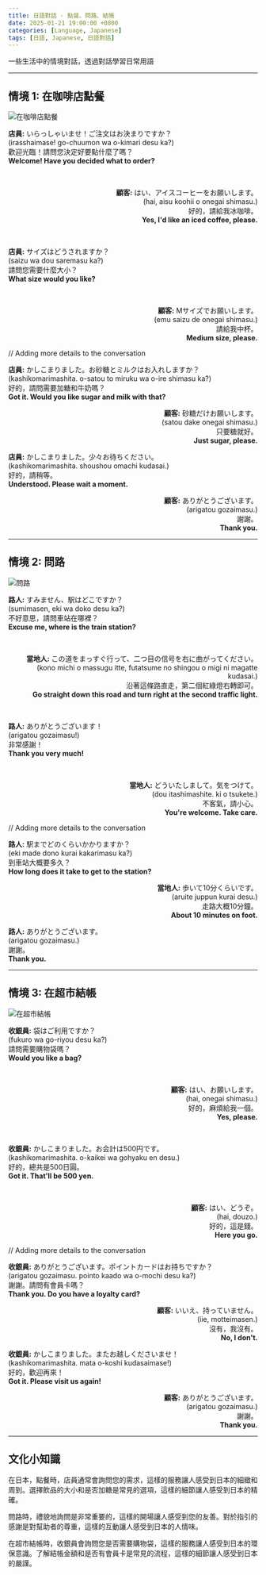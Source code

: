 ```yaml
---
title: 日語對話 - 點餐、問路、結帳
date: 2025-01-21 19:00:00 +0800
categories: [Language, Japanese]
tags: [日語, Japanese, 日語對話] 
---
```


一些生活中的情境對話，透過對話學習日常用語

---

## 情境 1: 在咖啡店點餐

![在咖啡店點餐](https://images.pexels.com/photos/1545399/pexels-photo-1545399.jpeg?auto=compress&cs=tinysrgb&h=350)

<div style="text-align: left">  

**店員:** いらっしゃいませ！ご注文はお決まりですか？  <br>
(irasshaimase! go-chuumon wa o-kimari desu ka?)  <br>
歡迎光臨！請問您決定好要點什麼了嗎？  <br>
**Welcome! Have you decided what to order?**  <br>
</div>  

<br>  

<div style="text-align: right">  

**顧客:** はい、アイスコーヒーをお願いします。  <br>
(hai, aisu koohii o onegai shimasu.)  <br>
好的，請給我冰咖啡。  <br>
**Yes, I'd like an iced coffee, please.**  <br>
</div>  

<br>  

<div style="text-align: left">  

**店員:** サイズはどうされますか？  <br>
(saizu wa dou saremasu ka?)  <br>
請問您需要什麼大小？  <br>
**What size would you like?**  <br>
</div>  

<br>  

<div style="text-align: right">  

**顧客:** Mサイズでお願いします。  <br>
(emu saizu de onegai shimasu.)  <br>
請給我中杯。  <br>
**Medium size, please.**  <br>
</div>  

// Adding more details to the conversation

<div style="text-align: left">  

**店員:** かしこまりました。お砂糖とミルクはお入れしますか？  <br>
(kashikomarimashita. o-satou to miruku wa o-ire shimasu ka?)  <br>
好的，請問需要加糖和牛奶嗎？  <br>
**Got it. Would you like sugar and milk with that?**  <br>
</div>  

<div style="text-align: right">  

**顧客:** 砂糖だけお願いします。  <br>
(satou dake onegai shimasu.)  <br>
只要糖就好。  <br>
**Just sugar, please.**  <br>
</div>  

<div style="text-align: left">  

**店員:** かしこまりました。少々お待ちください。  <br>
(kashikomarimashita. shoushou omachi kudasai.)  <br>
好的，請稍等。  <br>
**Understood. Please wait a moment.**  <br>
</div>  

<div style="text-align: right">  

**顧客:** ありがとうございます。  <br>
(arigatou gozaimasu.)  <br>
謝謝。  <br>
**Thank you.**  <br>
</div>  

---

## 情境 2: 問路

![問路](https://images.pexels.com/photos/29786884/pexels-photo-29786884.jpeg?auto=compress&cs=tinysrgb&h=350)

<div style="text-align: left">  

**路人:** すみません、駅はどこですか？  <br>
(sumimasen, eki wa doko desu ka?)  <br>
不好意思，請問車站在哪裡？  <br>
**Excuse me, where is the train station?**  <br>
</div>  

<br>  

<div style="text-align: right">  

**當地人:** この道をまっすぐ行って、二つ目の信号を右に曲がってください。  <br>
(kono michi o massugu itte, futatsume no shingou o migi ni magatte kudasai.)  <br>
沿著這條路直走，第二個紅綠燈右轉即可。  <br>
**Go straight down this road and turn right at the second traffic light.**  <br>
</div>  

<br>  

<div style="text-align: left">  

**路人:** ありがとうございます！  <br>
(arigatou gozaimasu!)  <br>
非常感謝！  <br>
**Thank you very much!**  <br>
</div>  

<br>  

<div style="text-align: right">  

**當地人:** どういたしまして。気をつけて。  <br>
(dou itashimashite. ki o tsukete.)  <br>
不客氣，請小心。  <br>
**You're welcome. Take care.**  <br>
</div>  

// Adding more details to the conversation

<div style="text-align: left">  

**路人:** 駅までどのくらいかかりますか？  <br>
(eki made dono kurai kakarimasu ka?)  <br>
到車站大概要多久？  <br>
**How long does it take to get to the station?**  <br>
</div>  

<div style="text-align: right">  

**當地人:** 歩いて10分くらいです。  <br>
(aruite juppun kurai desu.)  <br>
走路大概10分鐘。  <br>
**About 10 minutes on foot.**  <br>
</div>  

<div style="text-align: left">  

**路人:** ありがとうございます。  <br>
(arigatou gozaimasu.)  <br>
謝謝。  <br>
**Thank you.**  <br>
</div>  

---

## 情境 3: 在超市結帳

![在超市結帳](https://images.pexels.com/photos/32150477/pexels-photo-32150477.jpeg?auto=compress&cs=tinysrgb&h=350)

<div style="text-align: left">  

**收銀員:** 袋はご利用ですか？  <br>
(fukuro wa go-riyou desu ka?)  <br>
請問需要購物袋嗎？  <br>
**Would you like a bag?**  <br>
</div>  

<br>  

<div style="text-align: right">  

**顧客:** はい、お願いします。  <br>
(hai, onegai shimasu.)  <br>
好的，麻煩給我一個。  <br>
**Yes, please.**  <br>
</div>  

<br>  

<div style="text-align: left">  

**收銀員:** かしこまりました。お会計は500円です。  <br>
(kashikomarimashita. o-kaikei wa gohyaku en desu.)  <br>
好的，總共是500日圓。  <br>
**Got it. That'll be 500 yen.**  <br>
</div>  

<br>  

<div style="text-align: right">  

**顧客:** はい、どうぞ。  <br>
(hai, douzo.)  <br>
好的，這是錢。  <br>
**Here you go.**  <br>
</div>  

// Adding more details to the conversation

<div style="text-align: left">  

**收銀員:** ありがとうございます。ポイントカードはお持ちですか？  <br>
(arigatou gozaimasu. pointo kaado wa o-mochi desu ka?)  <br>
謝謝。請問有會員卡嗎？  <br>
**Thank you. Do you have a loyalty card?**  <br>
</div>  

<div style="text-align: right">  

**顧客:** いいえ、持っていません。  <br>
(iie, motteimasen.)  <br>
沒有，我沒有。  <br>
**No, I don't.**  <br>
</div>  

<div style="text-align: left">  

**收銀員:** かしこまりました。またお越しくださいませ！  <br>
(kashikomarimashita. mata o-koshi kudasaimase!)  <br>
好的，歡迎再來！  <br>
**Got it. Please visit us again!**  <br>
</div>  

<div style="text-align: right">  

**顧客:** ありがとうございます。  <br>
(arigatou gozaimasu.)  <br>
謝謝。  <br>
**Thank you.**  <br>
</div>  

---

## 文化小知識

在日本，點餐時，店員通常會詢問您的需求，這樣的服務讓人感受到日本的細緻和周到。選擇飲品的大小和是否加糖是常見的選項，這樣的細節讓人感受到日本的精確。

問路時，禮貌地詢問是非常重要的，這樣的開場讓人感受到您的友善。對於指引的感謝是對幫助者的尊重，這樣的互動讓人感受到日本的人情味。

在超市結帳時，收銀員會詢問您是否需要購物袋，這樣的服務讓人感受到日本的環保意識。了解結帳金額和是否有會員卡是常見的流程，這樣的細節讓人感受到日本的嚴謹。
